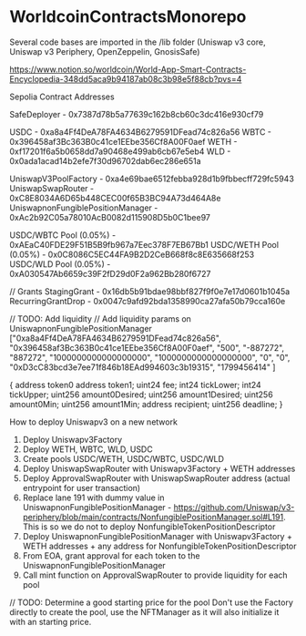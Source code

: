 # WorldcoinContractsMonorepo
Several code bases are imported in the /lib folder (Uniswap v3 core, Uniswap v3 Periphery, OpenZeppelin, GnosisSafe)

https://www.notion.so/worldcoin/World-App-Smart-Contracts-Encyclopedia-348dd5aca9b94187ab08c3b98e5f88cb?pvs=4

Sepolia Contract Addresses

SafeDeployer - 0x7387d78b5a77639c162b8cb60c3dc416e930cf79

USDC - 0xa8a4Ff4DeA78FA4634B6279591DFead74c826a56
WBTC - 0x396458af3Bc363B0c41ce1EEbe356Cf8A00F0aef 
WETH - 0xf17201f6a5b0658dd7a90468e499ab6cb67e5eb4
WLD  - 0x0ada1acad14b2efe7f30d96702dab6ec286e651a

UniswapV3PoolFactory - 0xa4e69bae6512febba928d1b9fbbecff729fc5943
UniswapSwapRouter - 0xC8E8034A6D65b448CEC00f65B3BC94A73d464A8e
UniswapnonFungiblePositionManager - 0xAc2b92C05a78010AcB0082d115908D5b0C1bee97

USDC/WBTC Pool (0.05%) - 0xAEaC40FDE29F51B5B9fb967a7Eec378F7EB67Bb1
USDC/WETH Pool (0.05%) - 0x0C8086C5EC44FA9B2D2CeB668f8c8E635668f253
USDC/WLD Pool  (0.05%) - 0xA030547Ab6659c39F2fD29d0F2a962Bb280f6727

// Grants
StagingGrant - 0x16db5b91bdae98bbf827f9f0e7e17d0601b1045a
RecurringGrantDrop - 0x0047c9afd92bda1358990ca27afa50b79cca160e

// TODO: Add liquidity
// Add liquidity params on UniswapnonFungiblePositionManager
["0xa8a4Ff4DeA78FA4634B6279591DFead74c826a56",
"0x396458af3Bc363B0c41ce1EEbe356Cf8A00F0aef",
"500",
"-887272",
"887272",
"1000000000000000000",
"1000000000000000000",
"0",
"0",
"0xD3cC83bcd3e7ee71f846b18EAd994603c3b19315",
"1799456414"
]

{
address token0
address token1;
uint24 fee;
int24 tickLower;
int24 tickUpper;
uint256 amount0Desired;
uint256 amount1Desired;
uint256 amount0Min;
uint256 amount1Min;
address recipient;
uint256 deadline;
}



How to deploy Uniswapv3 on a new network
1. Deploy Uniswapv3Factory
2. Deploy WETH, WBTC, WLD, USDC
3. Create pools USDC/WETH, USDC/WBTC, USDC/WLD
4. Deploy UniswapSwapRouter with Uniswapv3Factory + WETH addresses
5. Deploy ApprovalSwapRouter with UniswapSwapRouter address (actual entrypoint for user transaction)
6. Replace lane 191 with dummy value in UniswapnonFungiblePositionManager - https://github.com/Uniswap/v3-periphery/blob/main/contracts/NonfungiblePositionManager.sol#L191. This is so we do not to deploy NonfungibleTokenPositionDescriptor
7. Deploy UniswapnonFungiblePositionManager with Uniswapv3Factory + WETH addresses + any address for NonfungibleTokenPositionDescriptor
8. From EOA, grant approval for each token to the UniswapnonFungiblePositionManager
9. Call mint function on ApprovalSwapRouter to provide liquidity for each pool


// TODO: Determine a good starting price for the pool
Don't use the Factory directly to create the pool, use the NFTManager as it will also initialize it with an starting price.